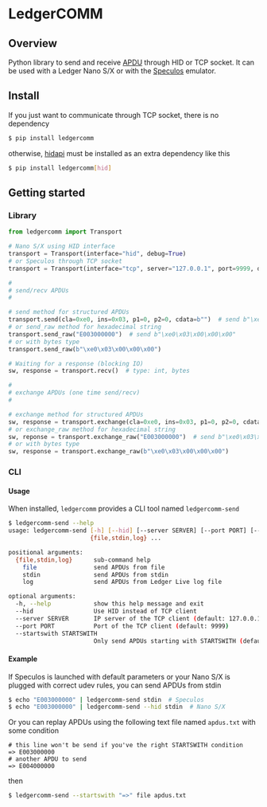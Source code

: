 # LedgerCOMM

## Overview

Python library to send and receive [APDU](https://en.wikipedia.org/wiki/Smart_card_application_protocol_data_unit) through HID or TCP socket.
It can be used with a Ledger Nano S/X or with the [Speculos](https://github.com/LedgerHQ/speculos) emulator.

## Install

If you just want to communicate through TCP socket, there is no dependency

```bash
$ pip install ledgercomm
```

otherwise, [hidapi](https://github.com/trezor/cython-hidapi) must be installed as an extra dependency like this

```bash
$ pip install ledgercomm[hid]
```

## Getting started

### Library

```python
from ledgercomm import Transport

# Nano S/X using HID interface
transport = Transport(interface="hid", debug=True)
# or Speculos through TCP socket
transport = Transport(interface="tcp", server="127.0.0.1", port=9999, debug=True)

#
# send/recv APDUs
#

# send method for structured APDUs
transport.send(cla=0xe0, ins=0x03, p1=0, p2=0, cdata=b"")  # send b"\xe0\x03\x00\x00\x00"
# or send_raw method for hexadecimal string
transport.send_raw("E003000000")  # send b"\xe0\x03\x00\x00\x00"
# or with bytes type
transport.send_raw(b"\xe0\x03\x00\x00\x00")

# Waiting for a response (blocking IO)
sw, response = transport.recv()  # type: int, bytes

#
# exchange APDUs (one time send/recv)
#

# exchange method for structured APDUs
sw, response = transport.exchange(cla=0xe0, ins=0x03, p1=0, p2=0, cdata=b"")  # send b"\xe0\x03\x00\x00\x00"
# or exchange_raw method for hexadecimal string
sw, reponse = transport.exchange_raw("E003000000")  # send b"\xe0\x03\x00\x00\x00"
# or with bytes type
sw, response = transport.exchange_raw(b"\xe0\x03\x00\x00\x00")

```

### CLI

#### Usage

When installed, `ledgercomm` provides a CLI tool named `ledgercomm-send`

```bash
$ ledgercomm-send --help
usage: ledgercomm-send [-h] [--hid] [--server SERVER] [--port PORT] [--startswith STARTSWITH]
                       {file,stdin,log} ...

positional arguments:
  {file,stdin,log}      sub-command help
    file                send APDUs from file
    stdin               send APDUs from stdin
    log                 send APDUs from Ledger Live log file

optional arguments:
  -h, --help            show this help message and exit
  --hid                 Use HID instead of TCP client
  --server SERVER       IP server of the TCP client (default: 127.0.0.1)
  --port PORT           Port of the TCP client (default: 9999)
  --startswith STARTSWITH
                        Only send APDUs starting with STARTSWITH (default: None)
```

#### Example

If Speculos is launched with default parameters or your Nano S/X is plugged with correct udev rules, you can send APDUs from stdin

```bash
$ echo "E003000000" | ledgercomm-send stdin  # Speculos
$ echo "E003000000" | ledgercomm-send --hid stdin  # Nano S/X
```

Or you can replay APDUs using the following text file named `apdus.txt` with some condition

```text
# this line won't be send if you've the right STARTSWITH condition
=> E003000000
# another APDU to send
=> E004000000
```

then

```bash
$ ledgercomm-send --startswith "=>" file apdus.txt
```

